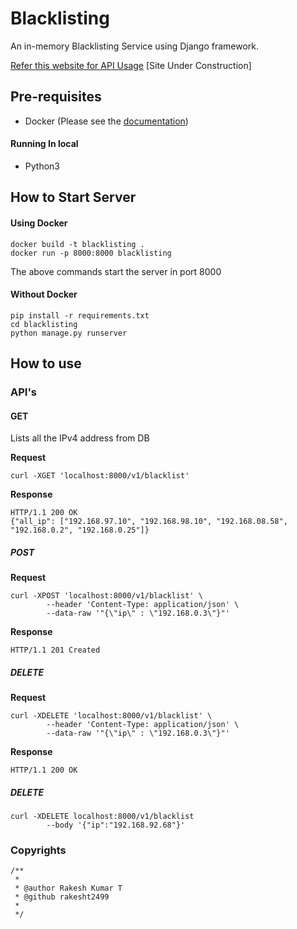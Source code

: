 # Blacklisting
An in-memory Blacklisting Service using Django framework.

[Refer this website for API Usage](https://rakesht2499.github.io/Blacklisting/) [Site Under Construction]

## Pre-requisites

- Docker (Please see the [documentation](https://docs.docker.com/engine/install/))

#### Running In local

- Python3

## How to Start Server

#### Using Docker

```shell script
docker build -t blacklisting .
docker run -p 8000:8000 blacklisting
```
The above commands start the server in port 8000

#### Without Docker

```shell script
pip install -r requirements.txt
cd blacklisting
python manage.py runserver
```

## How to use

### API's

#### GET

Lists all the IPv4 address from DB


**Request**

```shell script
curl -XGET 'localhost:8000/v1/blacklist'
```


**Response**
```shell script
HTTP/1.1 200 OK
{"all_ip": ["192.168.97.10", "192.168.98.10", "192.168.08.58", "192.168.0.2", "192.168.0.25"]}
```

##### POST


**Request**

```shell script
curl -XPOST 'localhost:8000/v1/blacklist' \
        --header 'Content-Type: application/json' \
        --data-raw '"{\"ip\" : \"192.168.0.3\"}"'
```


**Response**
```shell script
HTTP/1.1 201 Created
```

##### DELETE

**Request**

```shell script
curl -XDELETE 'localhost:8000/v1/blacklist' \
        --header 'Content-Type: application/json' \
        --data-raw '"{\"ip\" : \"192.168.0.3\"}"'
```


**Response**
```shell script
HTTP/1.1 200 OK
```


##### DELETE

```shell script
curl -XDELETE localhost:8000/v1/blacklist
        --body '{"ip":"192.168.92.68"}'
```

### Copyrights
```
/**
 * 
 * @author Rakesh Kumar T
 * @github rakesht2499
 *
 */
```
